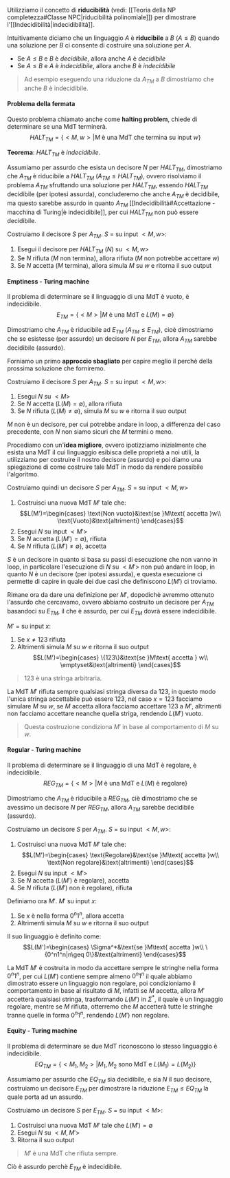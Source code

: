 Utilizziamo il concetto di **riducibilità** (vedi: [[Teoria della NP completezza#Classe NPC|riducibilità polinomiale]]) per dimostrare l'[[Indecidibilità|indecidibilità]].

Intuitivamente diciamo che un linguaggio $A$ è **riducibile** a $B$ ($A\leq B$) quando una soluzione per $B$ ci consente di costruire una soluzione per $A$.
- Se $A\leq B$ e $B$ è _decidibile_, allora anche $A$ è _decidibile_
- Se $A\leq B$ e $A$ è _indecidibile_, allora anche $B$ è _indecidibile_
>Ad esempio eseguendo una riduzione da $A_{TM}$ a $B$ dimostriamo che anche $B$ è indecidibile.

#### Problema della fermata
Questo problema chiamato anche come **halting problem**, chiede di determinare se una MdT terminerà.
$$HALT_{TM}=\{<M,w>|M\text{ è una MdT che termina su input }w\}$$

**Teorema**: $HALT_{TM}$ è _indecidibile_.

Assumiamo per assurdo che esista un decisore $N$ per $HALT_{TM}$, dimostriamo che $A_{TM}$ è riducibile a $HALT_{TM}$ ($A_{TM}\leq HALT_{TM}$), ovvero risolviamo il problema $A_{TM}$ sfruttando una soluzione per $HALT_{TM}$, essendo $HALT_{TM}$ decidibile (per ipotesi assurda), concluderemo che anche $A_{TM}$ è decidibile, ma questo sarebbe assurdo in quanto $A_{TM}$ [[Indecidibilità#Accettazione - macchina di Turing|è indecidibile]], per cui $HALT_{TM}$ non può essere decidibile.

Costruiamo il decisore $S$ per $A_{TM}$.
$S$ = su input $<M,w>$:
1. Esegui il decisore per $HALT_{TM}$ ($N$) su $<M,w>$
2. Se $N$ rifiuta ($M$ non termina), allora rifiuta ($M$ non potrebbe accettare $w$)
3. Se $N$ accetta ($M$ termina), allora simula $M$ su $w$ e ritorna il suo output

#### Emptiness - Turing machine
Il problema di determinare se il linguaggio di una MdT è vuoto, è indecidibile.
$$E_{TM}=\{<M>|M\text{ è una MdT e }L(M)=\emptyset\}$$

Dimostriamo che $A_{TM}$ è riducibile ad $E_{TM}$ ($A_{TM}\leq E_{TM}$), cioè dimostriamo che se esistesse (per assurdo) un decisore $N$ per $E_{TM}$, allora $A_{TM}$ sarebbe decidibile (assurdo).

Forniamo un primo **approccio sbagliato** per capire meglio il perchè della prossima soluzione che forniremo.

Costruiamo il decisore $S$ per $A_{TM}$.
$S$ = su input $<M,w>$:
1. Esegui $N$ su $<M>$
2. Se $N$ accetta ($L(M)=\emptyset$), allora rifiuta
3. Se $N$ rifiuta ($L(M)\neq\emptyset$), simula $M$ su $w$ e ritorna il suo output

$M$ non è un decisore, per cui potrebbe andare in loop, a differenza del caso precedente, con $N$ non siamo sicuri che $M$ termini o meno.

Procediamo con un'**idea migliore**, ovvero ipotizziamo inizialmente che esista una MdT il cui linguaggio esibisca delle proprietà a noi utili, la utilizziamo per costruire il nostro decisore (assurdo) e poi diamo una spiegazione di come costruire tale MdT in modo da rendere possibile l'algoritmo.

Costruiamo quindi un decisore $S$ per $A_{TM}$.
$S$ = su input $<M,w>$
1. Costruisci una nuova MdT $M'$ tale che:
$$L(M')=\begin{cases}
\text{Non vuoto}&\text{se }M\text{ accetta }w\\
\text{Vuoto}&\text{altrimenti}
\end{cases}$$
2. Esegui $N$ su input $<M'>$
3. Se $N$ accetta ($L(M')=\emptyset$), rifiuta
4. Se $N$ rifiuta ($L(M')\neq\emptyset$), accetta

$S$ è un decisore in quanto si basa su passi di esecuzione che non vanno in loop, in particolare l'esecuzione di $N$ su $<M'>$ non può andare in loop, in quanto $N$ è un decisore (per ipotesi assurda), e questa esecuzione ci permette di capire in quale dei due casi che definiscono $L(M')$ ci troviamo.

Rimane ora da dare una definizione per $M'$, dopodichè avremmo ottenuto l'assurdo che cercavamo, ovvero abbiamo costruito un decisore per $A_{TM}$ basandoci su $E_{TM}$, il che è assurdo, per cui $E_{TM}$ dovrà essere indecidibile.

$M'$ = su input $x$:
1. Se $x\neq 123$ rifiuta
2. Altrimenti simula $M$ su $w$ e ritorna il suo output
$$L(M')=\begin{cases}
\{123\}&\text{se }M\text{ accetta } w\\
\emptyset&\text{altrimenti}
\end{cases}$$
>$123$ è una stringa arbitraria.

La MdT $M'$ rifiuta sempre qualsiasi stringa diversa da $123$, in questo modo l'unica stringa accettabile può essere $123$, nel caso $x=123$ facciamo simulare $M$ su $w$, se $M$ accetta allora facciamo accettare $123$ a $M'$, altrimenti non facciamo accettare neanche quella striga, rendendo $L(M')$ vuoto.
>Questa costruzione condiziona $M'$ in base al comportamento di $M$ su $w$. 
#### Regular - Turing machine
Il problema di determinare se il linguaggio di una MdT è regolare, è indecidibile.
$$REG_{TM}=\{<M>|M\text{ è una MdT e }L(M)\text{ è regolare}\}$$

Dimostriamo che $A_{TM}$ è riducibile a $REG_{TM}$, ciè dimostriamo che se avessimo un decisore $N$ per $REG_{TM}$, allora $A_{TM}$ sarebbe decidibile (assurdo).

Costruiamo un decisore $S$ per $A_{TM}$.
$S$ = su input $<M,w>$:
1. Costruisci una nuova MdT $M'$ tale che:
$$L(M')=\begin{cases}
\text{Regolare}&\text{se }M\text{ accetta }w\\
\text{Non regolare}&\text{altrimenti}
\end{cases}$$
2. Esegui $N$ su input $<M'>$
3. Se $N$ accetta ($L(M')$ è regolare), accetta
4. Se $N$ rifiuta ($L(M')$ non è regolare), rifiuta

Definiamo ora $M'$.
$M'$ su input $x$:
1. Se $x$ è nella forma $0^n1^n$, allora accetta
2. Altrimenti simula $M$ su $w$ e ritorna il suo output

Il suo linguaggio è definito come:
$$L(M')=\begin{cases}
\Sigma^*&\text{se }M\text{ accetta }w\\
\{0^n1^n|n\geq 0\}&\text{altrimenti}
\end{cases}$$

La MdT $M'$ è costruita in modo da accettare sempre le stringhe nella forma $0^n1^n$, per cui $L(M')$ contiene sempre almeno $0^n1^n$ il quale abbiamo dimostrato essere un linguaggio non regolare, poi condizioniamo il comportamento in base al risultato di $M$, infatti se $M$ accetta, allora $M'$ accetterà qualsiasi stringa, trasformando $L(M')$ in $\Sigma^*$, il quale è un linguaggio regolare, mentre se $M$ rifiuta, otterremo che $M$ accetterà tutte le stringhe tranne quelle in forma $0^n1^n$, rendendo $L(M')$ non regolare.

#### Equity - Turing machine
Il problema di determinare se due MdT riconoscono lo stesso linguaggio è indecidibile.
$$EQ_{TM}=\{<M_1,M_2>|M_1,M_2\text{ sono MdT e }L(M_1)=L(M_2)\}$$

Assumiamo per assurdo che $EQ_{TM}$ sia decidibile, e sia $N$ il suo decisore, costruiamo un decisore $E_{TM}$ per dimostrare la riduzione $E_{TM}\leq EQ_{TM}$ la quale porta ad un assurdo.

Costruiamo un decisore $S$ per $E_{TM}$.
$S$ = su input $<M>$:
1. Costruisci una nuova MdT $M'$ tale che $L(M')=\emptyset$
2. Esegui $N$ su $<M,M'>$
3. Ritorna il suo output
>$M'$ è una MdT che rifiuta sempre.

Ciò è assurdo perchè $E_{TM}$ è indecidibile.
